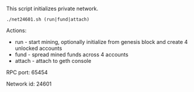 This script initializes private network.

```
./net24601.sh (run|fund|attach)
```

Actions:
* run - start mining, optionally initialize from genesis block and create 4 unlocked accounts
* fund - spread mined funds across 4 accounts
* attach - attach to geth console

RPC port: 65454

Network id: 24601

